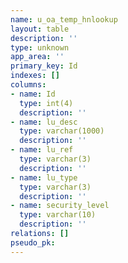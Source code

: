 ```yaml
---
name: u_oa_temp_hnlookup
layout: table
description: ''
type: unknown
app_area: ''
primary_key: Id
indexes: []
columns:
- name: Id
  type: int(4)
  description: ''
- name: lu_desc
  type: varchar(1000)
  description: ''
- name: lu_ref
  type: varchar(3)
  description: ''
- name: lu_type
  type: varchar(3)
  description: ''
- name: security_level
  type: varchar(10)
  description: ''
relations: []
pseudo_pk: 
---
```


